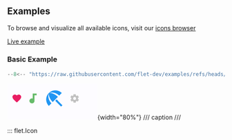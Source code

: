 ## Examples

To browse and visualize all available icons,
visit our [icons browser](https://gallery.flet.dev/icons-browser/)

[Live example](https://flet-controls-gallery.fly.dev/displays/icon)

### Basic Example

```python
--8<-- "https://raw.githubusercontent.com/flet-dev/examples/refs/heads/v1-docs/python/controls/icon/basic.py"
```

![basic](https://raw.githubusercontent.com/flet-dev/examples/v1-docs/python/controls/icon/media/basic.png){width="80%"}
/// caption
///

::: flet.Icon
